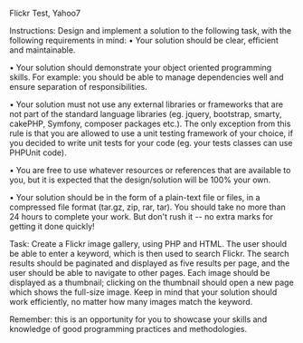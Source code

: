 Flickr Test, Yahoo7

Instructions:
Design and implement a solution to the following task, with the following requirements in mind:
 • Your solution should be clear, efficient and maintainable.

 • Your solution should demonstrate your object oriented programming skills.
   For example: you should be able to manage dependencies well and ensure separation of responsibilities.

 • Your solution must not use any external libraries or frameworks that are not part of the
   standard language libraries (eg. jquery, bootstrap, smarty, cakePHP, Symfony, composer packages etc.).
   The only exception from this rule is that you are allowed to use a unit testing framework of your choice,
   if you decided to write unit tests for your code (eg. your tests classes can use PHPUnit code).

 • You are free to use whatever resources or references that are available to you, but it is
   expected that the design/solution will be 100% your own.

 • Your solution should be in the form of a plain-text file or files, in a compressed file format (tar.gz, zip, rar, tar).
   You should take no more than 24 hours to complete your work. But don't rush it -- no extra marks for getting it done quickly!

Task:
Create a Flickr image gallery, using PHP and HTML. The user should be able to enter a keyword, which is then
used to search Flickr. The search results should be paginated and displayed as five results per page,
and the user should be able to navigate to other pages. Each image should be displayed as a thumbnail;
clicking on the thumbnail should open a new page which shows the full-size image. Keep in mind that your solution
should work efficiently, no matter how many images match the keyword.

Remember: this is an opportunity for you to showcase your skills and knowledge of good programming practices and methodologies.
